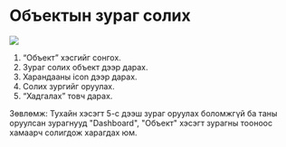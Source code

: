 # Объектын зураг солих

![](<../../img/Об зураг оруулах.gif>)

1. “Объект” хэсгийг сонгох.
2. Зураг солих объект дээр дарах.
3. Харандааны icon дээр дарах.
4. Солих зургийг оруулах.
5. “Хадгалах” товч дарах.

Зөвлөмж: Тухайн хэсэгт 5-с дээш зураг оруулах боломжгүй ба таны оруулсан зурагнууд "Dashboard", "Объект" хэсэгт зурагны тооноос хамаарч солигдож харагдах юм.
